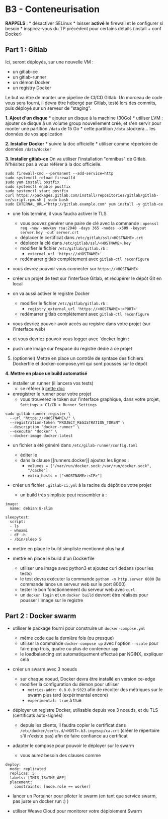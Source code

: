 # B3 - Conteneurisation 

**RAPPELS** : 
    * désactiver SELinux
    * laisser **activé** le firewall et le configurer si besoin
    * inspirez-vous du TP précédent pour certains détails (install + conf Docker)

## Part 1 : Gitlab
Ici, seront déployés, sur une nouvelle VM :  

* un gitlab-ce 
* un gitlab-runner
* un démon Docker
* un registry Docker

Le but va être de monter une pipeline de CI/CD Gitlab. Un morceau de code vous sera fourni, il devra être hébergé par Gitlab, testé lors des commits, puis déployé sur un serveur de "staging". 

**1. Ajout d'un disque**
    * ajouter un disque à la machine (30Go)
    * utiliser LVM : ajouter ce disque à un volume group nouvellement créé, et s'en servir pour monter une partition `/data` de 15 Go
    * cette partition `/data` stockera... les données de vos application
    
**2. Installer Docker**
    * suivre la doc officielle
    * utiliser comme répertoire de données `/data/docker`

**3. Installer gitlab-ce**
On va utiliser l'installation "omnibus" de Gitlab. N'hésitez pas à vous référer à la doc officielle. 
    
```
sudo firewall-cmd --permanent --add-service=http
sudo systemctl reload firewalld
sudo yum install postfix
sudo systemctl enable postfix
sudo systemctl start postfix
curl https://packages.gitlab.com/install/repositories/gitlab/gitlab-ce/script.rpm.sh | sudo bash
sudo EXTERNAL_URL="http://gitlab.example.com" yum install -y gitlab-ce
```

* une fois terminé, il vous faudra activer le TLS
    * vous pouvez générer une paire de clé avec la commande : `openssl req -new -newkey rsa:2048 -days 365 -nodes -x509 -keyout server.key -out server.crt`
    * déplacer le certificat dans `/etc/gitlab/ssl/<HOSTNAME>.crt`
    * déplacer la clé dans `/etc/gitlab/ssl/<HOSTNAME>.key`
    * modifier le fichier `/etc/gitlab/gitlab.rb` :
        * `external_url 'https://<HOSTNAME>'`
    * redémarrer gitlab complètement avec `gitlab-ctl reconfigure`
* vous devrez pouvoir vous connecter sur `https://<HOSTNAME>`

* créer un projet de test sur l'interface Gitlab, et récupérer le dépôt Git en local

* on va aussi activer le registre Docker
    * modifier le fichier `/etc/gitlab/gitlab.rb` :
        * `registry_external_url 'https://<HOSTNAME>:<PORT>'`
    * redémarrer gitlab complètement avec `gitlab-ctl reconfigure`
* vous devriez pouvoir avoir accès au registre dans votre projet (sur l'interface web)
* et vous devriez pouvoir vous logger avec `docker login <HOSTNAME>:<PORT>

* push une image sur l'espace du registre dédié à ce projet

5. (optionnel) Mettre en place un contrôle de syntaxe des fichiers Dockerfile et docker-compose.yml qui sont poussés sur le dépôt

**4. Mettre en place un build automatisé**

* installer un runner (il lancera vos tests)
    * se référer à [cette doc](https://docs.gitlab.com/runner/install/linux-repository.html)
* enregistrer le runner pour votre projet
    * vous trouverez le token sur l'interface graphique, dans votre projet, `Settings > CI/CD > Runner Settings`
```
sudo gitlab-runner register \
  --url "https://<HOSTNAME>/" \
  --registration-token "PROJECT_REGISTRATION_TOKEN" \
  --description "docker-runner" \
  --executor "docker" \
  --docker-image docker:latest
```
* un fichier a été généré dans `/etc/gilab-runner/config.toml`
    * éditer le
    * dans la clause [[runners.docker]] ajoutez les lignes :
        * `volumes = ["/var/run/docker.sock:/var/run/docker.sock", "/cache"]`
        * `extra_hosts = ["<HOSTNAME>:<IP>"]`
        
* créer un fichier `.gitlab-ci.yml` à la racine du dépôt de votre projet
    * un build très simpliste peut ressembler à :
```
image: 
  name: debian:8-slim

sleepytest:
  script:
  - ls
  - whoami
  - df -h
  - /bin/sleep 5
```
* mettre en place le build simpliste mentionné plus haut

* mettre en place le build d'un Dockerfile
    * utiliser une image avec python3 et ajoutez curl dedans (pour les tests)
    * le test devra exécuter la commande `python -m http.server 8000` (la commande lance un serveur web sur le port 8000)
    * tester le bon fonctionnement du serveur web avec `curl`
    * un `docker login` et un `docker build` devront être réalisés pour pousser l'image sur le registre

## Part 2 : Docker swarm

* utiliser le package fourni pour construire un `docker-compose.yml`
    * même code que la dernière fois (ou presque)
    * utiliser la commande `docker-compose up` avec l'option `--scale` pour faire pop trois, quatre ou plus de conteneur `app`
    * le loadbalancing est automatiquement effectué par NGINX, expliquer cela
    
* créer un swarm avec 3 noeuds
    * sur chaque noeud, Docker devra être installé en version ce-edge
    * modifier la configuration du démon pour utiliser 
        * `metrics-addr: 0.0.0.0:9323` afin de récolter des métriques sur le swarm plus tard (expérimental encore)
        * `experimental: true` à true

* déployer un registre Docker, utilisable depuis vos 3 noeuds, et du TLS (certificats auto-signés)
    * depuis les clients, il faudra copier le  certificat dans `/etc/docker/certs.d/<HOST>.b3.ingesup/ca.crt` (créer le répertoire s'il n'existe pas) afin de faire confiance au certificat

* adapter le compose pour pouvoir le déployer sur le swarm
    * vous aurez besoin des clauses comme
```
deploy:
  mode: replicated
  replicas: 5
  labels: [THIS_IS=THE_APP]
  placement:
    constraints: [node.role == worker]
```

* lancer un Portainer pour piloter le swarm (en tant que service swarm, pas juste un docker run :) )

* utiliser Weave Cloud pour monitorer votre déploiement Swarm

